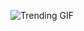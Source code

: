 
<!-- GIF_SECTION -->
![Trending GIF](https://media3.giphy.com/media/v1.Y2lkPThiYjIxNzcyYXd6OXl1b3pucTJtdHFycm45NmRyOGVvOTd0YWI2cHlnaHZnc2FvMiZlcD12MV9naWZzX3NlYXJjaCZjdD1n/MdA16VIoXKKxNE8Stk/giphy.gif)
<!-- END_GIF_SECTION -->
